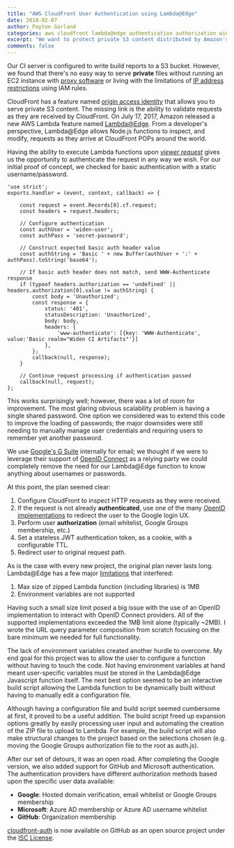 ```yaml
---
title: "AWS CloudFront User Authentication using Lambda@Edge"
date: 2018-02-07
author: Payton Garland
categories: aws cloudfront lambda@edge authentication authorization widen
excerpt: "We want to protect private S3 content distributed by Amazon's CloudFront service, but we don't want to run a proxy server to authenticate requests. I'll explain the development process of creating a dynamic Lambda function that authenticates viewer requests utilizing the AWS CloudFront feature, Lambda@Edge."
comments: false
---
```


Our CI server is configured to write build reports to a S3 bucket. However, we found that there's no easy way to serve __private__ files without running an EC2 instance with [proxy software](https://github.com/jcomo/s3-proxy) or living with the limitations of [IP address restrictions](https://pete.wtf/2012/05/01/how-to-setup-aws-s3-access-from-specific-ips/) using IAM rules.

CloudFront has a feature named [origin access identity](http://docs.aws.amazon.com/AmazonCloudFront/latest/DeveloperGuide/private-content-restricting-access-to-s3.html#private-content-creating-oai-console) that allows you to serve private S3 content. The missing link is the ability to validate requests as they are received by CloudFront. On July 17, 2017, Amazon released a new AWS Lambda feature named [Lambda@Edge](https://docs.aws.amazon.com/lambda/latest/dg/lambda-edge.html). From a developer's perspective, Lambda@Edge allows Node.js functions to inspect, and modify, requests as they arrive at CloudFront POPs around the world.

Having the ability to execute Lambda functions upon *[viewer request](https://docs.aws.amazon.com/AmazonCloudFront/latest/DeveloperGuide/lambda-cloudfront-trigger-events.html)* gives us the opportunity to authenticate the request in any way we wish. For our initial proof of concept, we checked for basic authentication with a static username/password.

```
'use strict';
exports.handler = (event, context, callback) => {

    const request = event.Records[0].cf.request;
    const headers = request.headers;

    // Configure authentication
    const authUser = 'widen-user';
    const authPass = 'secret-password';

    // Construct expected basic auth header value
    const authString = 'Basic ' + new Buffer(authUser + ':' + authPass).toString('base64');

    // If basic auth header does not match, send WWW-Authenticate response
    if (typeof headers.authorization == 'undefined' || headers.authorization[0].value != authString) {
        const body = 'Unauthorized';
        const response = {
            status: '401',
            statusDescription: 'Unauthorized',
            body: body,
            headers: {
                'www-authenticate': [{key: 'WWW-Authenticate', value:'Basic realm="Widen CI Artifacts"'}]
            },
        };
        callback(null, response);
    }

    // Continue request processing if authentication passed
    callback(null, request);
};
```

This works surprisingly well; however, there was a lot of room for improvement. The most glaring obvious scalability problem is having a single shared password. One option we considered was to extend this code to improve the loading of passwords; the major downsides were still needing to manually manage user credentials and requiring users to remember yet another password.

We use [Google's G Suite](https://gsuite.google.com/) internally for email; we thought if we were to leverage their support of [OpenID Connect](http://openid.net/connect/) as a relying party we could completely remove the need for our Lambda@Edge function to know anything about usernames or passwords.

At this point, the plan seemed clear:

1. Configure CloudFront to inspect HTTP requests as they were received.
2. If the request is not already __authenticated__, use one of the many [OpenID implementations](http://openid.net/developers/certified/) to redirect the user to the Google login UX.
5. Perform user __authorization__ (email whitelist, Google Groups membership, etc.)
3. Set a stateless JWT authentication token, as a cookie, with a configurable TTL.
4. Redirect user to original request path.

As is the case with every new project, the original plan never lasts long. Lambda@Edge has a few major [limitations](https://docs.aws.amazon.com/AmazonCloudFront/latest/DeveloperGuide/cloudfront-limits.html#limits-lambda-at-edge) that interfered:

1. Max size of zipped Lambda function (including libraries) is 1MB
2. Environment variables are not supported

Having such a small size limit posed a big issue with the use of an OpenID implementation to interact with OpenID Connect providers. All of the supported implementations exceeded the 1MB limit alone (typically ~2MB). I wrote the URL query parameter composition from scratch focusing on the bare minimum we needed for full functionality.

The lack of environment variables created another hurdle to overcome. My end goal for this project was to allow the user to configure a function without having to touch the code. Not having environment variables at hand meant user-specific variables must be stored in the Lambda@Edge Javascript function itself. The next best option seemed to be an interactive build script allowing the Lambda function to be dynamically built without having to manually edit a configuration file.

Although having a configuration file and build script seemed cumbersome at first, it proved to be a useful addition. The build script freed up expansion options greatly by easily processing user input and automating the creation of the ZIP file to upload to Lambda. For example, the build script will also make structural changes to the project based on the selections chosen (e.g. moving the Google Groups authorization file to the root as auth.js).

After our set of detours, it was an open road. After completing the Google version, we also added support for GitHub and Microsoft authentication. The authentication providers have different authorization methods based upon the specific user data available:

  - **Google**: Hosted domain verification, email whitelist or Google Groups membership
  - **Microsoft**: Azure AD membership or Azure AD username whitelist
  - **GitHub**: Organization membership

[cloudfront-auth](https://github.com/widen/cloudfront-auth) is now available on GitHub as an open source project under the [ISC License](https://opensource.org/licenses/ISC).



